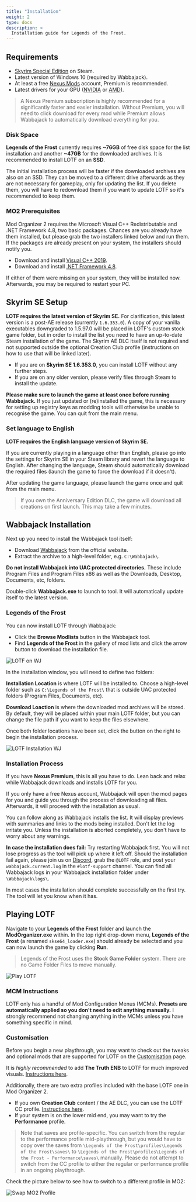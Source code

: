 ```yaml
---
title: "Installation"
weight: 2
type: docs
description: >
  Installation guide for Legends of the Frost.
---
```


## Requirements

- [Skyrim Special Edition](https://store.steampowered.com/app/489830/The_Elder_Scrolls_V_Skyrim_Special_Edition/) on Steam.
- Latest version of Windows 10 (required by Wabbajack).
- At least a free [Nexus Mods](https://www.nexusmods.com/) account, Premium is recommended.
- Latest drivers for your GPU ([NVIDIA](https://www.nvidia.com/Download/index.aspx) or [AMD](https://www.amd.com/en/support)).

> A Nexus Premium subscription is highly recommended for a significantly faster and easier installation. Without Premium, you will need to click download for every mod while Premium allows Wabbajack to automatically download everything for you.

### Disk Space

**Legends of the Frost** currently requires **~76GB** of free disk space for the list installation and another **~47GB** for the downloaded archives. It is recommended to install LOTF on an **SSD**.

The initial installation process will be faster if the downloaded archives are also on an SSD. They can be moved to a different drive afterwards as they are not necessary for gameplay, only for updating the list. If you delete them, you will have to redownload them if you want to update LOTF so it's recommended to keep them.

### MO2 Prerequisites

Mod Organizer 2 requires the Microsoft Visual C++ Redistributable and .NET Framework 4.8, two basic packages. Chances are you already have them installed, but please grab the two installers linked below and run them. If the packages are already present on your system, the installers should notify you.

- Download and install [Visual C++ 2019](https://aka.ms/vs/16/release/vc_redist.x64.exe).
- Download and install [.NET Framework 4.8](https://dotnet.microsoft.com/download/dotnet-framework/thank-you/net48-web-installer).

If either of them were missing on your system, they will be installed now. Afterwards, you may be required to restart your PC.

## Skyrim SE Setup

**LOTF requires the latest version of Skyrim SE.** For clarification, this latest version is a post-AE release (currently `1.6.353.0`). A copy of your vanilla executables downgraded to 1.5.97.0 will be placed in LOTF's custom stock game folder, but in order to install the list you need to have an up-to-date Steam installation of the game. The Skyrim AE DLC itself is not required and not supported outside the optional Creation Club profile (instructions on how to use that will be linked later).

- If you are on **Skyrim SE 1.6.353.0**, you can install LOTF without any further steps.
- If you are on any older version, please verify files through Steam to install the update.

**Please make sure to launch the game at least once before running Wabbajack.** If you just updated or (re)installed the game, this is necessary for setting up registry keys as modding tools will otherwise be unable to recognise the game. You can quit from the main menu.

### Set language to English

**LOTF requires the English language version of Skyrim SE.**

If you are currently playing in a language other than English, please go into the settings for Skyrim SE in your Steam library and revert the language to English. After changing the language, Steam should automatically download the required files (launch the game to force the download if it doesn't).

After updating the game language, please launch the game once and quit from the main menu.

> If you own the Anniversary Edition DLC, the game will download all creations on first launch. This may take a few minutes.

## Wabbajack Installation

Next up you need to install the Wabbajack tool itself:

- Download [Wabbajack](https://www.wabbajack.org/#/) from the official website.
- Extract the archive to a high-level folder, e.g. `C:\Wabbajack\`.

**Do not install Wabbajack into UAC protected directories.** These include Program Files and Program Files x86 as well as the Downloads, Desktop, Documents, etc, folders.

Double-click **Wabbajack.exe** to launch to tool. It will automatically update itself to the latest version.

### Legends of the Frost

You can now install LOTF through Wabbajack:

- Click the **Browse Modlists** button in the Wabbajack tool.
- Find **Legends of the Frost** in the gallery of mod lists and click the arrow button to download the installation file.

![LOTF on WJ](/Pictures/lotf/installation/lotf-on-wj.png)

In the installation window, you will need to define two folders:

**Installation Location** is where LOTF will be installed to. Choose a high-level folder such as `C:\Legends of the Frost\` that is outside UAC protected folders (Program Files, Documents, etc).

**Download Loaction** is where the downloaded mod archives will be stored. By default, they will be placed within your main LOTF folder, but you can change the file path if you want to keep the files elsewhere.

Once both folder locations have been set, click the button on the right to begin the installation process.

![LOTF Installation WJ](/Pictures/lotf/installation/lotf-installation-wj.png)

### Installation Process

If you have **Nexus Premium**, this is all you have to do. Lean back and relax while Wabbajack downloads and installs LOTF for you.

If you only have a free Nexus account, Wabbajack will open the mod pages for you and guide you through the process of downloading all files. Afterwards, it will proceed with the installation as usual.

You can follow along as Wabbajack installs the list. It will display previews with summaries and links to the mods being installed. Don't let the log irritate you. Unless the installation is aborted completely, you don't have to worry about any warnings.

**In case the installation does fail:** Try restarting Wabbajack first. You will not lose progress as the tool will pick up where it left off. Should the installation fail again, please join us on [Discord](https://discord.gg/xCPxJFbCTS), grab the `@LOTF` role, and post your `wabbajack.current.log` in the `#lotf-support` channel. You can find all Wabbajack logs in your Wabbajack installation folder under `\Wabbajack\logs\`.

In most cases the installation should complete successfully on the first try. The tool will let you know when it has.

## Playing LOTF

Navigate to your **Legends of the Frost** folder and launch the **ModOrganizer.exe** within. In the top right drop-down menu, **Legends of the Frost** (a renamed `skse64_loader.exe`) should already be selected and you can now launch the game by clicking **Run**.

> Legends of the Frost uses the **Stock Game Folder** system. There are no Game Folder Files to move manually.

![Play LOTF](/Pictures/lotf/installation/launch-lotf.png)

### MCM Instructions

LOTF only has a handful of Mod Configuration Menus (MCMs). **Presets are automatically applied so you don't need to edit anything manually.** I strongly recommend not changing anything in the MCMs unless you have something specific in mind.

### Customisation

Before you begin a new playthrough, you may want to check out the tweaks and optional mods that are supported for LOTF on the [Customisation](/skyrim-se/lotf/customisation) page.

It is *highly recommended* to add **The Truth ENB** to LOTF for much improved visuals. [Instructions here](/skyrim-se/lotf/enb-for-lotf/).

Additionally, there are two extra profiles included with the base LOTF one in Mod Organizer 2.

- If you own **Creation Club** content / the AE DLC, you can use the LOTF CC profile. [Instructions here](/skyrim-se/lotf/creation-club/).
- If your system is on the lower mid end, you may want to try the **Performance** profile.

> Note that saves are profile-specific. You can switch from the regular to the performance profile mid-playthrough, but you would have to copy over the saves from `\Legends of the Frost\profiles\Legends of the Frost\saves\` to `\Legends of the Frost\profiles\Legends of the Frost - Performance\saves\` manually. Please do not attempt to switch from the CC profile to either the regular or performance profile in an ongoing playthrough.

Check the picture below to see how to switch to a different profile in MO2:

![Swap MO2 Profile](/Pictures/lotf/customisation/swap-mo2-profile.png)